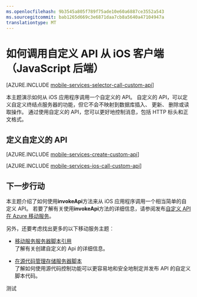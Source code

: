 ```yaml
---
ms.openlocfilehash: 9b3545a805f789f75ade10e60a6887ce3552a543
ms.sourcegitcommit: bab1265d669c3e6871daa7cb8a5640a47104947a
translationtype: MT
---
```

<properties
    pageTitle="如何从 iOS 客户端调用一个自定义的 API"
    description="了解如何定义一个自定义的 API，然后调用它从 iOS 应用程序使用 Azure 移动服务。"
    services="mobile-services"
    documentationCenter="ios"
    authors="krisragh"
    writer="krisragh"
    manager="dwrede"
    editor=""/>

<tags
    ms.service="mobile-services"
    ms.workload="mobile"
    ms.tgt_pltfrm="mobile-ios"
    ms.devlang="objective-c"
    ms.topic="article"
    ms.date="06/16/2015"
    ms.author="krisragh"/>

# 如何调用自定义 API 从 iOS 客户端 （JavaScript 后端）

[AZURE.INCLUDE [mobile-services-selector-call-custom-api](../../includes/mobile-services-selector-call-custom-api.md)]

本主题演示如何从 iOS 应用程序调用一个自定义的 API。 自定义的 API，可以定义自定义终结点服务器的功能，但它不会不映射到数据库插入、 更新、 删除或读取操作。 通过使用自定义的 API，您可以更好地控制消息，包括 HTTP 标头和正文格式。

## <a name="define-custom-api"></a>定义自定义的 API

[AZURE.INCLUDE [mobile-services-create-custom-api](../../includes/mobile-services-create-custom-api.md)]

[AZURE.INCLUDE [mobile-services-ios-call-custom-api](../../includes/mobile-services-ios-call-custom-api.md)]

## 下一步行动

本主题介绍了如何使用**invokeApi**方法来从 iOS 应用程序调用一个相当简单的自定义 API。 若要了解有关使用**invokeApi**方法的详细信息，请参阅发布[自定义 API 在 Azure 移动服务](http://blogs.msdn.com/b/carlosfigueira/archive/2013/06/19/custom-api-in-azure-mobile-services-client-sdks.aspx)。  

另外，还要考虑找出更多的以下移动服务主题︰

* [移动服务服务器脚本引用]
  <br/>了解有关创建自定义的 Api 的详细信息。

* [在源代码管理存储服务器脚本]
  <br/> 了解如何使用源代码控制功能可以更容易地和安全地制定并发布 API 的自定义脚本代码。

<!-- Anchors. -->
[定义自定义的 API]: #define-custom-api
[更新应用程序以调用自定义的 API]: #update-app
[测试应用程序]: #test-app
[下一步行动]: #next-steps

<!-- URLs. -->
[Windows 推式通知和实时连接]: http://go.microsoft.com/fwlink/?LinkID=257677
[移动服务服务器脚本引用]: http://go.microsoft.com/fwlink/?LinkId=262293
[我的应用程序的仪表板]: http://go.microsoft.com/fwlink/?LinkId=262039
[移动服务快速入门]: mobile-services-ios-get-started.md
[开始使用移动服务]: mobile-services-ios-get-started.md
[有关数据入门]: mobile-services-ios-get-started-data.md
[开始使用身份验证]: mobile-services-ios-get-started-users.md
[开始使用推式通知]: ../mobile-services-ios-get-started-push.md
[在源代码管理存储服务器脚本]: mobile-services-store-scripts-source-control.md

测试
